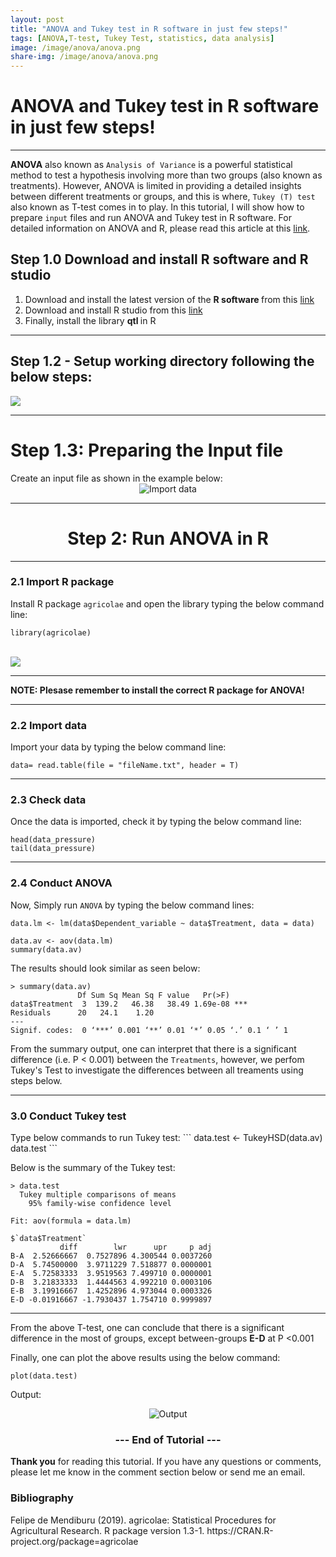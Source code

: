 ```yaml
---
layout: post
title: "ANOVA and Tukey test in R software in just few steps!"
tags: [ANOVA,T-test, Tukey Test, statistics, data analysis]
image: /image/anova/anova.png
share-img: /image/anova/anova.png
---
```


<h1>ANOVA and Tukey test in R software in just few steps! </h1>
<hr>


__ANOVA__ also known as `Analysis of Variance` is a powerful statistical method to test a hypothesis involving more than two groups (also known as treatments). However, ANOVA is limited in providing a detailed insights between different treatments or groups, and this is where, `Tukey (T) test` also known as T-test comes in to play. In this tutorial, I will show how to prepare `input` files and run ANOVA and Tukey test in R software. For detailed information on ANOVA and R, please read this article at this 
<a href="https://rpubs.com/aaronsc32/anova-compare-more-than-two-groups">link</a>. 

<h2> Step 1.0 Download and install R software and R studio </h2>

<ol>
  <li> Download and install the latest version of the <strong> R software </strong> from this
    <a href="https://cran.r-project.org/mirrors.html"> link </a> </li>
  <li> Download and install R studio from this <a href="https://www.rstudio.com/products/rstudio/download">link</a></li>
  <li> Finally, install the library <strong> qtl </strong> in R </li>
</ol>


<hr>

<h2> Step 1.2 - Setup working directory following the below steps: </h2>
<img src="/image/cim/setupdir.gif">

<hr>

<h1> Step 1.3: Preparing the Input file </h1>
Create an input file as shown in the example below:
<center><img src="/image/anova/input1.JPG" alt="Import data"></center>

<hr>

<center><h1> Step 2: Run ANOVA in R</h1></center>
<hr>
<h3> 2.1 Import R package </h3>

Install R package `agricolae` and open the library typing the below command line:
```
library(agricolae)
```
<br>

<img src="/image/cim/installlibrary.gif">

<hr>

__NOTE: Plesase remember to install the correct R package for ANOVA!__

  
<hr>
<h3> 2.2 Import data </h3>

Import your data by typing the below command line:
```
data= read.table(file = "fileName.txt", header = T)
```

<hr>
<h3> 2.3 Check data </h3>

Once the data is imported, check it by typing the below command line:
```
head(data_pressure)
tail(data_pressure)
```

<hr>
  
<h3> 2.4 Conduct ANOVA </h3>

Now, Simply run `ANOVA` by typing the below command lines:
```
data.lm <- lm(data$Dependent_variable ~ data$Treatment, data = data)

data.av <- aov(data.lm)
summary(data.av)
```

The results should look similar as seen below:
```
> summary(data.av)
               Df Sum Sq Mean Sq F value   Pr(>F)    
data$Treatment  3  139.2   46.38   38.49 1.69e-08 ***
Residuals      20   24.1    1.20                     
---
Signif. codes:  0 ‘***’ 0.001 ‘**’ 0.01 ‘*’ 0.05 ‘.’ 0.1 ‘ ’ 1
```

From the summary output, one can interpret that there is a significant difference (i.e. P < 0.001) between the `Treatments`, however, we perfom Tukey's Test to investigate the differences between all treaments using steps below.

  
<hr>
<h3> 3.0 Conduct Tukey test </h3>
Type below commands to run Tukey test:
```
data.test <- TukeyHSD(data.av)
data.test
```

Below is the summary of the Tukey test:
```
> data.test
  Tukey multiple comparisons of means
    95% family-wise confidence level

Fit: aov(formula = data.lm)

$`data$Treatment`
           diff        lwr      upr     p adj
B-A  2.52666667  0.7527896 4.300544 0.0037260
D-A  5.74500000  3.9711229 7.518877 0.0000001
E-A  5.72583333  3.9519563 7.499710 0.0000001
D-B  3.21833333  1.4444563 4.992210 0.0003106
E-B  3.19916667  1.4252896 4.973044 0.0003326
E-D -0.01916667 -1.7930437 1.754710 0.9999897
```
<hr>

From the above T-test, one can conclude that there is a significant difference in the most of groups, except between-groups __E-D__ at P <0.001

Finally, one can plot the above results using the below command:
```
plot(data.test)
```
Output:

<center><img src="/image/anova/ttest.png" alt="Output"></center>

<center><h3> --- End of Tutorial --- </h3></center>

__Thank you__ for reading this tutorial. If you have any questions or comments, please let me know in the comment section below or send me an email. 


<h3> Bibliography </h3>
<p>
  Felipe de Mendiburu (2019). agricolae: Statistical Procedures for
  Agricultural Research. R package version 1.3-1.
  https://CRAN.R-project.org/package=agricolae
</p>




<!-- Global site tag (gtag.js) - Google Analytics -->
<script async src="https://www.googletagmanager.com/gtag/js?id=UA-123359651-1"></script>
<script>
  window.dataLayer = window.dataLayer || [];
  function gtag(){dataLayer.push(arguments);}
  gtag('js', new Date());
  gtag('config', 'UA-123359651-1');
</script>

<script async src="//pagead2.googlesyndication.com/pagead/js/adsbygoogle.js"></script>
<script>
  (adsbygoogle = window.adsbygoogle || []).push({
    google_ad_client: "ca-pub-5126027065024936",
    enable_page_level_ads: true
  });
</script>

